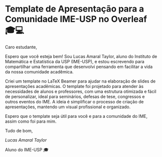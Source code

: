 # Template de Apresentação para a Comunidade IME-USP no Overleaf 🎓💻

Caro estudante,

Espero que você esteja bem! Sou Lucas Amaral Taylor, aluno do Instituto de Matemática e Estatística da USP (IME-USP), e estou escrevendo para compartilhar uma ferramenta que desenvolvi pensando em facilitar a vida da nossa comunidade acadêmica.

Criei um template no LaTeX Beamer para ajudar na elaboração de slides de apresentações acadêmicas. O template foi projetado para atender às necessidades de alunos e professores, com uma estrutura otimizada e fácil de personalizar, ideal para seminários, defesas de tese, congressos e outros eventos do IME. A ideia é simplificar o processo de criação de apresentações, mantendo um visual profissional e organizado.

Espero que o template seja útil para você e para a comunidade do IME, assim como foi para mim.

Tudo de bom,

*Lucas Amaral Taylor*

Aluno do IME-USP 🎓

